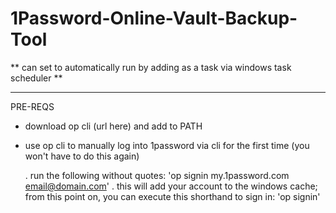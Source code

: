 # 1Password-Online-Vault-Backup-Tool
                              
** can set to automatically run by adding as a task via windows task scheduler **

------------------------------------

 PRE-REQS                     

 * download op cli (url here) and add to PATH

 * use op cli to manually log into 1password via cli for the first time (you won't have to do this again)
   
    . run the following without quotes: 'op signin my.1password.com email@domain.com'
    . this will add your account to the windows cache; from this point on, you can execute this shorthand to sign in: 'op signin'
